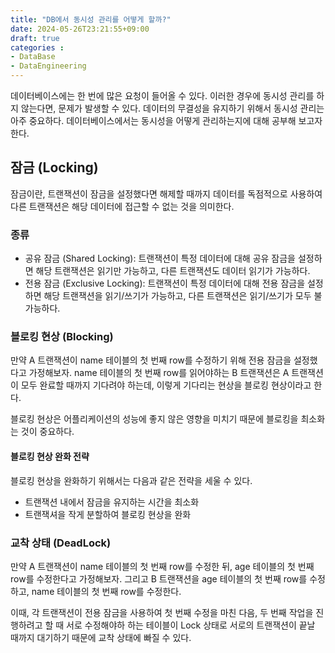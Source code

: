 ```yaml
---
title: "DB에서 동시성 관리를 어떻게 할까?"
date: 2024-05-26T23:21:55+09:00
draft: true
categories :
- DataBase
- DataEngineering
---
```


데이터베이스에는 한 번에 많은 요청이 들어올 수 있다. 이러한 경우에 동시성 관리를 하지 않는다면, 문제가 발생할 수 있다. 데이터의 무결성을 유지하기 위해서 동시성 관리는 아주 중요하다. 데이터베이스에서는 동시성을 어떻게 관리하는지에 대해 공부해 보고자 한다.

## 잠금 (Locking)
잠금이란, 트랜잭션이 잠금을 설정했다면 해제할 때까지 데이터를 독점적으로 사용하여 다른 트랜잭션은 해당 데이터에 접근할 수 없는 것을 의미한다.

### 종류
- 공유 잠금 (Shared Locking): 트랜잭션이 특정 데이터에 대해 공유 잠금을 설정하면 해당 트랜잭션은 읽기만 가능하고, 다른 트랜잭션도 데이터 읽기가 가능하다.
- 전용 잠금 (Exclusive Locking): 트랜잭션이 특정 데이터에 대해 전용 잠금을 설정하면 해당 트랜잭션을 읽기/쓰기가 가능하고, 다른 트랜잭션은 읽기/쓰기가 모두 불가능하다.

### 블로킹 현상 (Blocking)
만약 A 트랜잭션이 name 테이블의 첫 번째 row를 수정하기 위해 전용 잠금을 설정했다고 가정해보자. name 테이블의 첫 번째 row를 읽어야하는 B 트랜잭션은 A 트랜잭션이 모두 완료할 때까지 기다려야 하는데, 이렇게 기다리는 현상을 블로킹 현상이라고 한다.

블로킹 현상은 어플리케이션의 성능에 좋지 않은 영향을 미치기 때문에 블로킹을 최소화는 것이 중요하다.

#### 블로킹 현상 완화 전략
블로킹 현상을 완화하기 위해서는 다음과 같은 전략을 세울 수 있다.

- 트랜잭션 내에서 잠금을 유지하는 시간을 최소화
- 트랜잭셔을 작게 분할하여 블로킹 현상을 완화

### 교착 상태 (DeadLock)
만약 A 트랜잭션이 name 테이블의 첫 번째 row를 수정한 뒤, age 테이블의 첫 번째 row를 수정한다고 가정해보자. 그리고 B 트랜잭션을 age 테이블의 첫 번째 row를 수정하고, name 테이블의 첫 번째 row를 수정한다.

이때, 각 트랜잭션이 전용 잠금을 사용하여 첫 번째 수정을 마친 다음, 두 번째 작업을 진행하려고 할 때 서로 수정해야하 하는 테이블이 Lock 상태로 서로의 트랜잭션이 끝날 때까지 대기하기 때문에 교착 상태에 빠질 수 있다.


